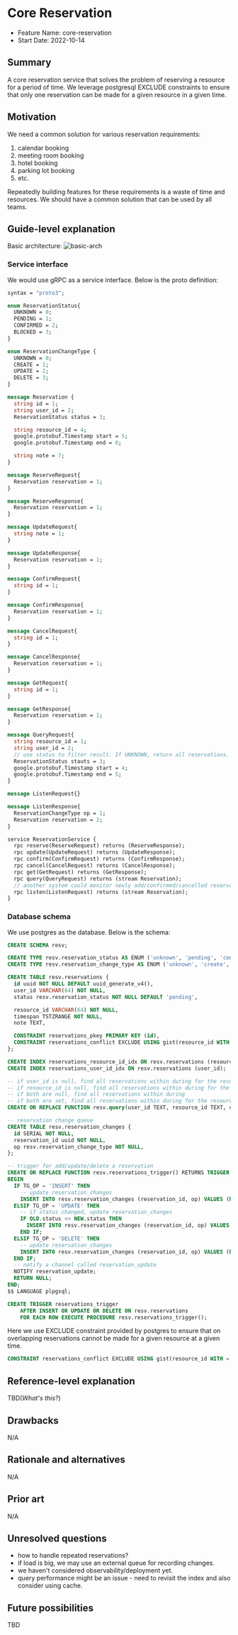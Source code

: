 # Core Reservation

- Feature Name: core-reservation
- Start Date: 2022-10-14

## Summary

A core reservation service that solves the problem of reserving a resource for a period of time. We leverage postgresql EXCLUDE constraints to ensure that only one reservation can be made for a given resource in a given time.

## Motivation

We need a common solution for various reservation requirements:

1. calendar booking
2. meeting room booking
3. hotel booking
4. parking lot booking
5. etc.

Repeatedly building features for these requirements is a waste of time and resources. We should have a common solution that can be used by all teams.

## Guide-level explanation

Basic architecture:
![basic-arch](../images/basic-arch.png)

### Service interface

We would use gRPC as a service interface. Below is the proto definition:

```protobuf
syntax = "proto3";

enum ReservationStatus{
  UNKNOWN = 0;
  PENDING = 1;
  CONFIRMED = 2;
  BLOCKED = 3;
}

enum ReservationChangeType {
  UNKNOWN = 0;
  CREATE = 1;
  UPDATE = 2;
  DELETE = 3;
}

message Reservation {
  string id = 1;
  string user_id = 2;
  ReservationStatus status = 3;

  string resource_id = 4;
  google.protobuf.Timestamp start = 5;
  google.protobuf.Timestamp end = 6;

  string note = 7;
}

message ReserveRequest{
  Reservation reservation = 1;
}

message ReserveResponse{
  Reservation reservation = 1;
}

message UpdateRequest{
  string note = 1;
}

message UpdateResponse{
  Reservation reservation = 1;
}

message ConfirmRequest{
  string id = 1;
}

message ConfirmResponse{
  Reservation reservation = 1;
}

message CancelRequest{
  string id = 1;
}

message CancelResponse{
  Reservation reservation = 1;
}

message GetRequest{
  string id = 1;
}

message GetResponse{
  Reservation reservation = 1;
}

message QueryRequest{
  string resource_id = 1;
  string user_id = 2;
  // use status to filter result. If UNKNOWN, return all reservations.
  ReservationStatus stauts = 3;
  google.protobuf.Timestamp start = 4;
  google.protobuf.Timestamp end = 5;
}

message ListenRequest{}

message ListenResponse{
  ReservationChangeType op = 1;
  Reservation reservation = 2;
}

service ReservationService {
  rpc reserve(ReserveRequest) returns (ReserveResponse);
  rpc update(UpdateRequest) returns (UpdateResponse);
  rpc confirm(ConfirmRequest) returns (ConfirmResponse);
  rpc cancel(CancelRequest) returns (CancelResponse);
  rpc get(GetRequest) returns (GetResponse);
  rpc query(QueryRequest) returns (stream Reservation);
  // another system could monitor newly add/confirmed/cancelled reservations
  rpc listen(ListenRequest) returns (stream Reservation);
}
```

### Database schema

We use postgres as the database. Below is the schema:

```sql
CREATE SCHEMA resv;

CREATE TYPE resv.reservation_status AS ENUM ('unknown', 'pending', 'confirmed', 'blocked');
CREATE TYPE resv.reservation_change_type AS ENUM ('unknown', 'create', 'update', 'delete');

CREATE TABLE resv.reservations {
  id uuid NOT NULL DEFAULT uuid_generate_v4(),
  user_id VARCHAR(64) NOT NULL,
  status resv.reservation_status NOT NULL DEFAULT 'pending',

  resource_id VARCHAR(64) NOT NULL,
  timespan TSTZRANGE NOT NULL,
  note TEXT,

  CONSTRAINT reservations_pkey PRIMARY KEY (id),
  CONSTRAINT reservations_conflict EXCLUDE USING gist(resource_id WITH =, timespan WITH &&)
};

CREATE INDEX reservations_resource_id_idx ON resv.reservations (resource_id);
CREATE INDEX reservations_user_id_idx ON resv.reservations (user_id);

-- if user_id is null, find all reservations within during for the resource
-- if resource_id is null, find all reservations within during for the user
-- if both are null, find all reservations within during
-- if both are set, find all reservations within during for the resource and user
CREATE OR REPLACE FUNCTION resv.query(user_id TEXT, resource_id TEXT, during TSTZRANGE) RETURNS TABLE resv.reversations AS $$ $$ LANGUAGE plpgsql;

-- reservation change queue
CREATE TABLE resv.reservation_changes {
  id SERIAL NOT NULL,
  reservation_id uuid NOT NULL,
  op resv.reservation_change_type NOT NULL,
};

-- trigger for add/update/delete a reservation
CREATE OR REPLACE FUNCTION resv.reservations_trigger() RETURNS TRIGGER AS $$
BEGIN
  IF TG_OP = 'INSERT' THEN
    -- update reservation_changes
    INSERT INTO resv.reservation_changes (reservation_id, op) VALUES (NEW.id, 'create');
  ELSIF TG_OP = 'UPDATE' THEN
    -- if status changed, update reservation_changes
    IF OLD.status <> NEW.status THEN
      INSERT INTO resv.reservation_changes (reservation_id, op) VALUES (NEW.id, 'update');
    END IF;
  ELSIF TG_OP = 'DELETE' THEN
    -- update reservation_changes
    INSERT INTO resv.reservation_changes (reservation_id, op) VALUES (NEW.id, 'delete');
  END IF;
  -- notify a channel called reservation_update
  NOTIFY reservation_update;
  RETURN NULL;
END;
$$ LANGUAGE plpgsql;

CREATE TRIGGER reservations_trigger
    AFTER INSERT OR UPDATE OR DELETE ON resv.reservations
    FOR EACH ROW EXECUTE PROCEDURE resv.reservations_trigger();
```

Here we use EXCLUDE constraint provided by postgres to ensure that on overlapping reservations cannot be made for a given resource at a given time.

```sql
CONSTRAINT reservations_conflict EXCLUDE USING gist(resource_id WITH =, timespan WITH &&)
```

## Reference-level explanation

TBD(*What's this?*)

## Drawbacks

N/A

## Rationale and alternatives

N/A

## Prior art

N/A

## Unresolved questions

- how to handle repeated reservations?
- if load is big, we may use an external queue for recording changes.
- we haven't considered observability/deployment yet.
- query performance might be an issue - need to revisit the index and also consider using cache.

## Future possibilities

TBD

